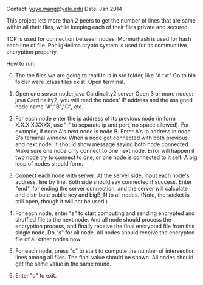 
Contact: yuye.wang@yale.edu
Date: Jan 2014


This project lets more than 2 peers to get the number of lines that are same within all their files, while keeping each of their files private and secured. 

TCP is used for connection between nodes. 
Murmurhash is used for hash each line of file. 
PohligHellma crypto system is used for its communitive encryption property. 




How to run:

0. The the files we are going to read in is in src folder, like "A.txt"
    Go to bin folder were .class files exist. Open terminal.
1. Open one server node: java Cardinality2 server
    Open 3 or more nodes: java Cardinality2, you will read the nodes' IP address and the assigned node name "A","B","C", etc.
2. For each node enter the ip address of its previous node (in form X.X.X.X:XXXX, use ":" to separate ip and port, no space allowed). 
    For example, if node A's next node is node B. Enter A's ip address in node B's terminal window. 
    When a node got connected with both previous and next node. It should show message saying both node connected.
    Make sure one node only connect to one next node. Error will happen if two node try to connect to one, or one node is connected to it self.
    A big loop of nodes should form.
3. Connect each node with server:
    At the server side, input each node's address, line by line. Both side should say connected if success.
    Enter "end", for ending the server connection, and the server will calculate and distribute public key and bigB_N to all nodes.
    (Note, the socket is still open, though it will not be used.)
4. For each node, enter "s" to start computing and sending encrypted and shuffled file to the next node. 
    And all node should process the encryption process, and finally receive the final encrypted file from this single node. 
    Do "s" for all node. All nodes should receive the encrypted file of all other nodes now. 
5. For each node, press "c" to start to compute the number of intersection lines among all files. The final value should be shown.
    All nodes should get the same value in the same round. 

6. Enter "q" to exit.
